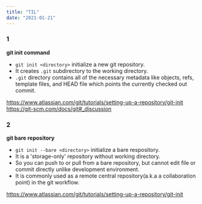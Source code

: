 ```yaml
---
title: "TIL"
date: "2021-01-21"
---
```


### 1
**git init command**
- `git init <directory>` initialize a new git repository.
- It creates `.git` subdirectory to the working directory.
- `.git` directory contains all of the necessary metadata like objects, refs, template files, and HEAD file which points the currently checked out commit.

<https://www.atlassian.com/git/tutorials/setting-up-a-repository/git-init>\
<https://git-scm.com/docs/git#_discussion>

### 2
**git bare repository**
- `git init --bare <directory>` initialize a bare respository.
- It is a 'storage-only' repository without working directory.
- So you can push to or pull from a bare repository, but cannot edit file or commit directly unlike development environment.
- It is commonly used as a remote central repository(a.k.a a collaboration point) in the git workflow.

<https://www.atlassian.com/git/tutorials/setting-up-a-repository/git-init>